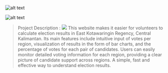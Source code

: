 ![alt text](https://github.com/Rofiqazk/Quick-Count/blob/main/public/img/Pemilu%20-%20Home.png?raw=true)

![alt text](https://github.com/Rofiqazk/Quick-Count/blob/main/public/img/logo.png?raw=true)
>Project Description :
<a target="_blank" href="https://www.youtube.com/watch?v=dQw4w9WgXcQ"><img src="https://user-images.githubusercontent.com/73097560/115834477-dbab4500-a447-11eb-908a-139a6edaec5c.gif"></a>
This website makes it easier for volunteers to calculate election results in East Kotawaringin Regency, Central Kalimantan. Its main features include intuitive input of votes per region, visualization of results in the form of bar charts, and the percentage of votes for each pair of candidates. Users can easily monitor detailed voting information for each region, providing a clear picture of candidate support across regions. A simple, fast and effective way to understand election results.
